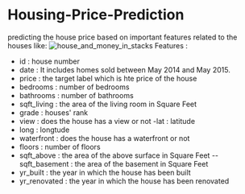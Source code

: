 # Housing-Price-Prediction
predicting the house price based on important features related to the houses like:
![house_and_money_in_stacks](https://user-images.githubusercontent.com/60976246/208909373-ce235335-e2ba-4d56-88dc-19cfb525ef15.jpg)
Features :
- id : house number
- date : It includes homes sold between May 2014 and May 2015.
- price : the target label which is hte price of the house
- bedrooms : number of bedrooms
- bathrooms : number of bathrooms
- sqft_living : the area of the living room in Square Feet
- grade : houses' rank
- view : does the house has a view or not 
 -lat : latitude
- long : longtude
- waterfront : does the house has a waterfront or not 
- floors : number of floors
- sqft_above : the area of the above surface in Square Feet
-- sqft_basement : the area of the basement in Square Feet
- yr_built : the year in which the house has been built
- yr_renovated :  the year in which the house has been renovated
